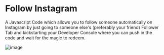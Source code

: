# Follow Instagram 

A Javascript Code which allows you to follow someone automatically on Instagram by just going to someone else's (preferably your friend) 
Follower Tab and kickstarting your Developer Console where you can push in the code and wait for the magic to redeem. 

![image](https://github.com/HarshCasper/Rotten-Scripts/blob/master/Follow-Instagram/carbon.png)
